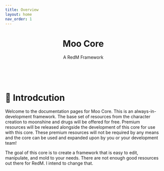 ```yaml
---
title: Overview
layout: home
nav_order: 1
---
```

<p align="center">
    <h1 align="center">Moo Core</h1>
    <p align="center">A RedM Framework</p>
    <br><br><br>
</p>

# 👋 Introdcution
Welcome to the documentation pages for Moo Core. This is an always-in-development framework. The base set of resources from the character creation to moonshine and drugs will be offered for free. Premium resources will be released alongside the development of this core for use with this core. These premium resources will not be required by any means and the core can be used and expanded upon by you or your development team!

The goal of this core is to create a framework that is easy to edit, manipulate, and mold to your needs. There are not enough good resources out there for RedM. I intend to change that.
